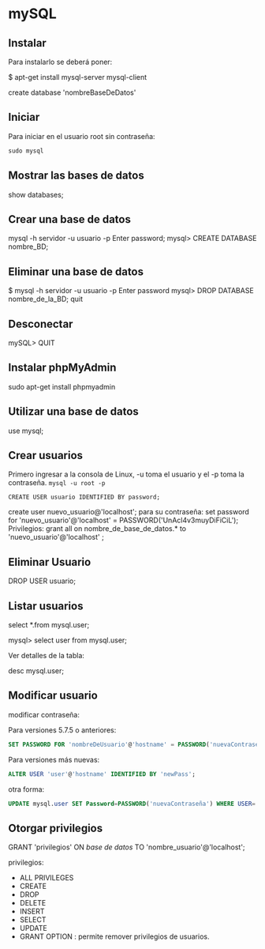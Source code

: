 # mySQL

## Instalar

Para instalarlo se deberá poner:

 $ apt-get install mysql-server mysql-client

create database 'nombreBaseDeDatos'

## Iniciar

Para iniciar en el usuario root sin contraseña:

```s
sudo mysql
```

## Mostrar las bases de datos

show databases;

## Crear una base de datos

mysql -h servidor -u usuario -p
Enter password;
mysql> CREATE DATABASE nombre_BD;

## Eliminar una base de datos

$ mysql -h servidor -u usuario -p
Enter password
mysql> DROP DATABASE nombre_de_la_BD;
quit

## Desconectar

mySQL> QUIT

## Instalar phpMyAdmin

sudo apt-get install phpmyadmin

## Utilizar una base de datos

use mysql;

## Crear usuarios

Primero ingresar a la consola de Linux, -u toma el usuario y el -p toma la contraseña. `mysql -u root -p`

`CREATE USER usuario IDENTIFIED BY password;`

create user nuevo_usuario@'localhost';
para su contraseña:
set password for 'nuevo_usuario'@'localhost' = PASSWORD('UnAcl4v3muyDiFiCiL');
Privilegios:
grant all on nombre_de_base_de_datos.* to 'nuevo_usuario'@'localhost' ;

## Eliminar Usuario

DROP USER usuario;

## Listar usuarios

select *.from mysql.user;

mysql> select user from mysql.user;

Ver detalles de la tabla:

desc mysql.user;

## Modificar usuario

modificar contraseña:

Para versiones 5.7.5 o anteriores:

```SQL
SET PASSWORD FOR 'nombreDeUsuario'@'hostname' = PASSWORD('nuevaContraseña');
```

Para versiones más nuevas:

```SQL
ALTER USER 'user'@'hostname' IDENTIFIED BY 'newPass';
```

otra forma:

```SQL
UPDATE mysql.user SET Password=PASSWORD('nuevaContraseña') WHERE USER='nombreDeUsuario' AND Host='hostname';
```

## Otorgar privilegios

GRANT 'privilegios' ON *base de datos* TO 'nombre_usuario'@'localhost';

privilegios:

- ALL PRIVILEGES
- CREATE
- DROP
- DELETE
- INSERT
- SELECT
- UPDATE
- GRANT OPTION : permite remover privilegios de usuarios.

